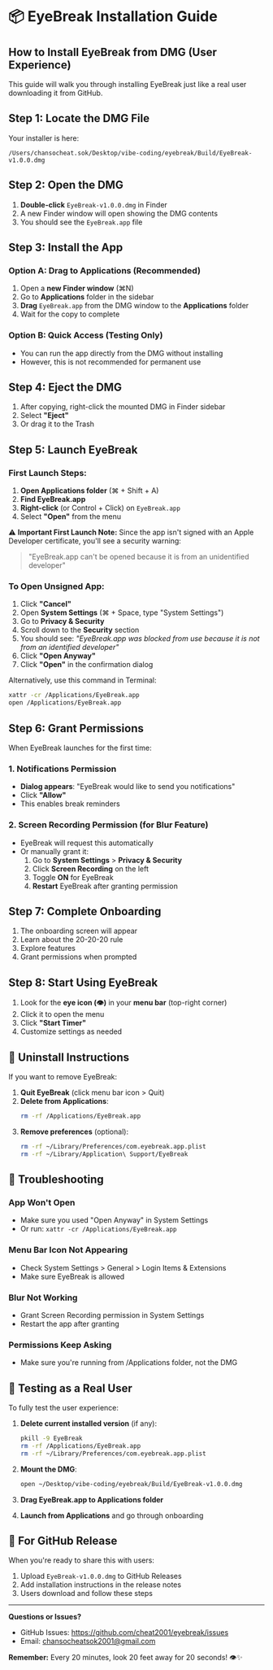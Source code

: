 # 📦 EyeBreak Installation Guide

## How to Install EyeBreak from DMG (User Experience)

This guide will walk you through installing EyeBreak just like a real user downloading it from GitHub.

## Step 1: Locate the DMG File

Your installer is here:
```
/Users/chansocheat.sok/Desktop/vibe-coding/eyebreak/Build/EyeBreak-v1.0.0.dmg
```

## Step 2: Open the DMG

1. **Double-click** `EyeBreak-v1.0.0.dmg` in Finder
2. A new Finder window will open showing the DMG contents
3. You should see the `EyeBreak.app` file

## Step 3: Install the App

### Option A: Drag to Applications (Recommended)
1. Open a **new Finder window** (⌘N)
2. Go to **Applications** folder in the sidebar
3. **Drag** `EyeBreak.app` from the DMG window to the **Applications** folder
4. Wait for the copy to complete

### Option B: Quick Access (Testing Only)
- You can run the app directly from the DMG without installing
- However, this is not recommended for permanent use

## Step 4: Eject the DMG

1. After copying, right-click the mounted DMG in Finder sidebar
2. Select **"Eject"**
3. Or drag it to the Trash

## Step 5: Launch EyeBreak

### First Launch Steps:

1. **Open Applications folder** (⌘ + Shift + A)
2. **Find EyeBreak.app**
3. **Right-click** (or Control + Click) on `EyeBreak.app`
4. Select **"Open"** from the menu

⚠️ **Important First Launch Note:**
Since the app isn't signed with an Apple Developer certificate, you'll see a security warning:

> "EyeBreak.app can't be opened because it is from an unidentified developer"

### To Open Unsigned App:

1. Click **"Cancel"**
2. Open **System Settings** (⌘ + Space, type "System Settings")
3. Go to **Privacy & Security**
4. Scroll down to the **Security** section
5. You should see: _"EyeBreak.app was blocked from use because it is not from an identified developer"_
6. Click **"Open Anyway"**
7. Click **"Open"** in the confirmation dialog

Alternatively, use this command in Terminal:
```bash
xattr -cr /Applications/EyeBreak.app
open /Applications/EyeBreak.app
```

## Step 6: Grant Permissions

When EyeBreak launches for the first time:

### 1. Notifications Permission
- **Dialog appears**: "EyeBreak would like to send you notifications"
- Click **"Allow"**
- This enables break reminders

### 2. Screen Recording Permission (for Blur Feature)
- EyeBreak will request this automatically
- Or manually grant it:
  1. Go to **System Settings** > **Privacy & Security**
  2. Click **Screen Recording** on the left
  3. Toggle **ON** for EyeBreak
  4. **Restart** EyeBreak after granting permission

## Step 7: Complete Onboarding

1. The onboarding screen will appear
2. Learn about the 20-20-20 rule
3. Explore features
4. Grant permissions when prompted

## Step 8: Start Using EyeBreak

1. Look for the **eye icon (👁️)** in your **menu bar** (top-right corner)
2. Click it to open the menu
3. Click **"Start Timer"**
4. Customize settings as needed

## 🧹 Uninstall Instructions

If you want to remove EyeBreak:

1. **Quit EyeBreak** (click menu bar icon > Quit)
2. **Delete from Applications**:
   ```bash
   rm -rf /Applications/EyeBreak.app
   ```
3. **Remove preferences** (optional):
   ```bash
   rm -rf ~/Library/Preferences/com.eyebreak.app.plist
   rm -rf ~/Library/Application\ Support/EyeBreak
   ```

## 🔧 Troubleshooting

### App Won't Open
- Make sure you used "Open Anyway" in System Settings
- Or run: `xattr -cr /Applications/EyeBreak.app`

### Menu Bar Icon Not Appearing
- Check System Settings > General > Login Items & Extensions
- Make sure EyeBreak is allowed

### Blur Not Working
- Grant Screen Recording permission in System Settings
- Restart the app after granting

### Permissions Keep Asking
- Make sure you're running from /Applications folder, not the DMG

## 📝 Testing as a Real User

To fully test the user experience:

1. **Delete current installed version** (if any):
   ```bash
   pkill -9 EyeBreak
   rm -rf /Applications/EyeBreak.app
   rm -rf ~/Library/Preferences/com.eyebreak.app.plist
   ```

2. **Mount the DMG**:
   ```bash
   open ~/Desktop/vibe-coding/eyebreak/Build/EyeBreak-v1.0.0.dmg
   ```

3. **Drag EyeBreak.app to Applications folder**

4. **Launch from Applications** and go through onboarding

## 🚀 For GitHub Release

When you're ready to share this with users:

1. Upload `EyeBreak-v1.0.0.dmg` to GitHub Releases
2. Add installation instructions in the release notes
3. Users download and follow these steps

---

**Questions or Issues?**
- GitHub Issues: https://github.com/cheat2001/eyebreak/issues
- Email: chansocheatsok2001@gmail.com

**Remember:** Every 20 minutes, look 20 feet away for 20 seconds! 👁️✨
